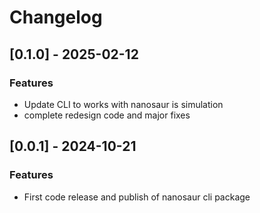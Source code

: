 # Changelog

## [0.1.0] - 2025-02-12

### Features

- Update CLI to works with nanosaur is simulation
- complete redesign code and major fixes

## [0.0.1] - 2024-10-21

### Features

- First code release and publish of nanosaur cli package
